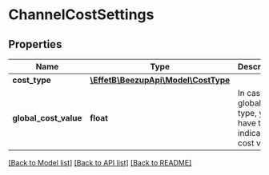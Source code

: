 # ChannelCostSettings

## Properties
Name | Type | Description | Notes
------------ | ------------- | ------------- | -------------
**cost_type** | [**\EffetB\BeezupApi\Model\CostType**](CostType.md) |  | 
**global_cost_value** | **float** | In case of global cost type, you have to indicate the cost value. | [optional] 

[[Back to Model list]](../README.md#documentation-for-models) [[Back to API list]](../README.md#documentation-for-api-endpoints) [[Back to README]](../README.md)


